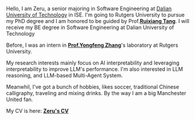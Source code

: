 Hello, I am Zeru, a senior majoring in Software Engineering at [Dalian University of Technology](https://www.dlut.edu.cn/) in ISE. I'm going to Rutgers University to pursue my PhD degree and I am honored to be guided by Prof.[**Ruixiang Tang**](https://www.ruixiangtang.net/). I will receive my BE degree in Software Engineering at Dalian University of Technology

Before, I was an intern in [**Prof.Yongfeng Zhang**](https://yongfeng.me/)'s laboratory at Rutgers University.

My research interests mainly focus on AI interpretability and leveraging interpretability to improve LLM's performance. I'm also interested in LLM reasoning, and LLM-based Multi-Agent System.
 <!-- and I am also an intern in [**Shanghai AI laboratory**](https://www.shlab.org.cn/)(Pujiang laboratory) -->

<!-- At the beginning of my academic career, under the guidance of [**Prof.Risheng Liu**](https://rsliu.tech/) from Dalian University of Technology, I mainly focused on Low-Level Computer Vision. This research experience greatly enriched my research background. Then I followed [**Prof.Yongfeng Zhang**](https://yongfeng.me/) to focus on Large Language Models and Machine Learning systems. With the help of two different backgrounds. -->
 <!-- finally entered [**Shanghai AI laboratory**](https://www.shlab.org.cn/), where I mainly focus on vllm and Generative AI -->

Meanwhil, I've got a bunch of hobbies, likes soccer, traditional Chinese calligraphy, traveling and mixing drinks. By the way I am a big Manchester United fan.  

My CV is here: [**Zeru's CV**](./_pages/includes/file/resume.pdf)

